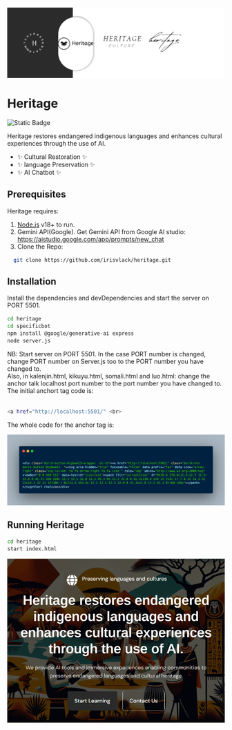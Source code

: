 ![Heritage Logo](/images/banner.png)

# Heritage

![Static Badge](https://img.shields.io/badge/Heritage-blue)


Heritage restores endangered indigenous languages and enhances cultural experiences 
through the use of AI.

- ✨ Cultural Restoration ✨
- ✨ language Preservation ✨
- ✨ AI Chatbot ✨

## Prerequisites

Heritage requires:

 1. [Node.js](https://nodejs.org/) v18+ to run.<br>
 2. Gemini API(Google). Get Gemini API from Google AI studio: https://aistudio.google.com/app/prompts/new_chat<br>
3. Clone the Repo:
   
```sh
  git clone https://github.com/irisvlack/heritage.git 
 ```

## Installation
Install the dependencies and devDependencies and start the server on PORT 5501.

```sh
cd heritage
cd specificbot
npm install @google/generative-ai express
node server.js
```
NB: Start server on PORT 5501. In the case PORT number is changed, change PORT number on Server.js too to the PORT number you have changed to.<br>
Also, in kalenjin.html, kikuyu.html, somali.html and luo.html: change the anchor talk localhost port number to the port number you have changed to. The initial anchort tag code is: 

```sh

<a href="http://localhost:5501/" <br>

```

The whole code for the anchor tag is: 

![Anchor tag code](/images/code.png)

## Running Heritage

```sh
cd heritage
start index.html
```
![Heritage Logo](/images/heritage.png)
